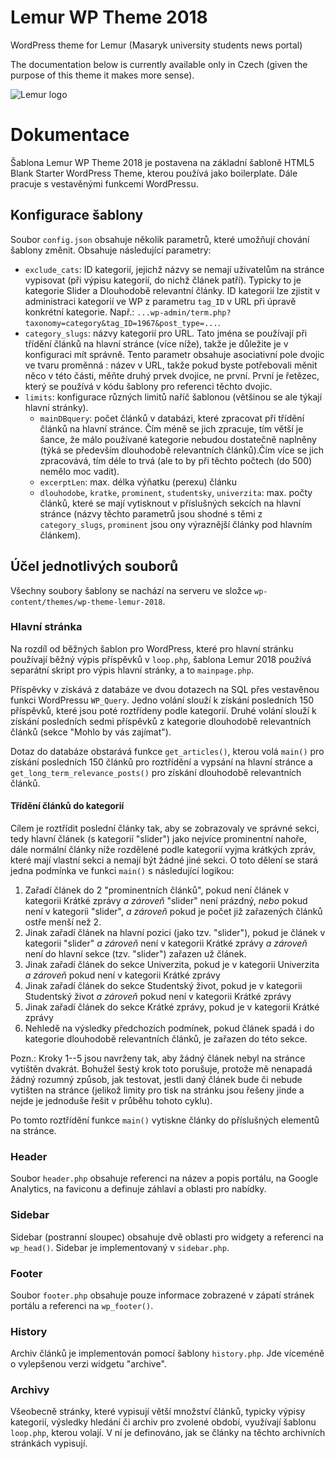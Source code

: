 # Lemur WP Theme 2018

WordPress theme for Lemur (Masaryk university students news portal)

The documentation below is currently available only in Czech (given the purpose of this theme it makes more sense).

![Lemur logo](https://www.lemurmu.cz/wp-content/uploads/2019/03/logo-lemur01-wide-1400x1146.png)

# Dokumentace

Šablona Lemur WP Theme 2018 je postavena na základní šabloně HTML5 Blank Starter WordPress Theme, kterou používá jako boilerplate. Dále pracuje s vestavěnými funkcemi WordPressu.

## Konfigurace šablony

Soubor `config.json` obsahuje několik parametrů, které umožňují chování šablony změnit. Obsahuje následující parametry:

- `exclude_cats`: ID kategorií, jejichž názvy se nemají uživatelům na stránce vypisovat (při výpisu kategorií, do nichž článek patří). Typicky to je kategorie Slider a Dlouhodobě relevantní články. ID kategorií lze zjistit v administraci kategorií ve WP z parametru `tag_ID` v URL při úpravě konkrétní kategorie. Např.: `...wp-admin/term.php?taxonomy=category&tag_ID=1967&post_type=...`.
- `category_slugs`: názvy kategorií pro URL. Tato jména se používají při třídění článků na hlavní stránce (více níže), takže je důležite je v konfiguraci mít správně. Tento parametr obsahuje asociativní pole dvojic ve tvaru proměnná : název v URL, takže pokud byste potřebovali měnit něco v této části, měňte druhý prvek dvojice, ne první. První je řetězec, který se používá v kódu šablony pro referenci těchto dvojic.
- `limits`: konfigurace různých limitů naříč šablonou (většinou se ale týkají hlavní stránky).
    - `mainDBquery`: počet článků v databázi, které zpracovat při třídění článků na hlavní stránce. Čím méně se jich zpracuje, tím větší je šance, že málo používané kategorie nebudou dostatečně naplněny (týká se především dlouhodobě relevantních článků).Čím více se jich zpracovává, tím déle to trvá (ale to by při těchto počtech (do 500) nemělo moc vadit).
    - `excerptLen`: max. délka výňatku (perexu) článku
    - `dlouhodobe`, `kratke`, `prominent`, `studentsky`, `univerzita`: max. počty článků, které se mají vytisknout v příslušných sekcích na hlavní stránce (názvy těchto parametrů jsou shodné s těmi z `category_slugs`, `prominent` jsou ony výraznější články pod hlavním článkem).


## Účel jednotlivých souborů

Všechny soubory šablony se nachází na serveru ve složce `wp-content/themes/wp-theme-lemur-2018`.

### Hlavní stránka

Na rozdíl od běžných šablon pro WordPress, které pro hlavní stránku používají běžný výpis příspěvků v `loop.php`, šablona Lemur 2018 používá separátní skript pro výpis hlavní stránky, a to `mainpage.php`. 

Příspěvky v získává z databáze ve dvou dotazech na SQL přes vestavěnou funkci WordPressu `WP_Query`. Jedno volání slouží k získání posledních 150 příspěvků, které jsou poté roztřídeny podle kategorií. Druhé volání slouží k získání posledních sedmi příspěvků z kategorie dlouhodobě relevantních článků (sekce "Mohlo by vás zajímat"). 

Dotaz do databáze obstarává funkce `get_articles()`, kterou volá `main()` pro získání posledních 150 článků pro roztřídění a vypsání na hlavní stránce a `get_long_term_relevance_posts()` pro získání dlouhodobě relevantních článků.

#### Třídění článků do kategorií

Cílem je roztřídit poslední články tak, aby se zobrazovaly ve správné sekci, tedy hlavní článek (s kategorií "slider") jako nejvíce prominentní nahoře, dále normální články níže rozdělené podle kategorií vyjma krátkých zpráv, které mají vlastní sekci a nemají být žádné jiné sekci. O toto dělení se stará jedna podmínka ve funkci `main()` s následující logikou:

1. Zařadí článek do 2 "prominentních článků", pokud není článek v kategorii Krátké zprávy _a zároveň_ "slider" není prázdný, _nebo_ pokud není v kategorii "slider", _a zároveň_ pokud je počet již zařazených článků ostře menší než 2.
2. Jinak zařadí článek na hlavní pozici (jako tzv. "slider"), pokud je článek v kategorii "slider" _a zároveň_ není v kategorii Krátké zprávy _a zároveň_ není do hlavní sekce (tzv. "slider") zařazen už článek.
3. Jinak zařadí článek do sekce Univerzita, pokud je v kategorii Univerzita _a zároveň_ pokud není v kategorii Krátké zprávy
4. Jinak zařadí článek do sekce Studentský život, pokud je v kategorii Studentský život _a zároveň_ pokud není v kategorii Krátké zprávy
5. Jinak zařadí článek do sekce Krátké zprávy, pokud je v kategorii Krátké zprávy
6. Nehledě na výsledky předchozích podmínek, pokud článek spadá i do kategorie dlouhodobě relevantních článků, je zařazen do této sekce.

Pozn.: Kroky 1--5 jsou navrženy tak, aby žádný článek nebyl na stránce vytištěn dvakrát. Bohužel šestý krok toto porušuje, protože mě nenapadá žádný rozumný způsob, jak testovat, jestli daný článek bude či nebude vytišten na stránce (jelikož limity pro tisk na stránku jsou řešeny jinde a nejde je jednoduše řešit v průběhu tohoto cyklu). 

Po tomto roztřídění funkce `main()` vytiskne články do příslušných elementů na stránce. 

### Header

Soubor `header.php` obsahuje referenci na název a popis portálu, na Google Analytics, na faviconu a definuje záhlaví a oblasti pro nabídky.

### Sidebar

Sidebar (postranní sloupec) obsahuje dvě oblasti pro widgety a referenci na `wp_head()`. Sidebar je implementovaný v `sidebar.php`.

### Footer

Soubor `footer.php` obsahuje pouze informace zobrazené v zápatí stránek portálu a referenci na `wp_footer()`.

### History

Archiv článků je implementován pomocí šablony `history.php`. Jde víceméně o vylepšenou verzi widgetu "archive".

### Archivy

Všeobecně stránky, které vypisují větší množství článků, typicky výpisy kategorií, výsledky hledání či archiv pro zvolené období, využívají šablonu `loop.php`, kterou volají. V ní je definováno, jak se články na těchto archivních stránkách vypisují.
